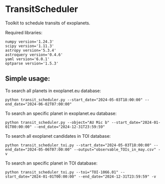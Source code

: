 # TransitScheduler
Toolkit to schedule transits of exoplanets.

Required libraries:
```
numpy version='1.24.3'
scipy version='1.11.3'
astropy version='5.3.4'
astroquery version='0.4.6'
yaml version='6.0.1'
optparse version='1.5.3'
```

Simple usage:
--
To search all planets in exoplanet.eu database:
```
python transit_scheduler.py --start_date="2024-05-03T18:00:00" --end_date="2024-06-02T07:00:00"
```
To search an specific planet in exoplanet.eu database:
```
python transit_scheduler.py --object="AU Mic b" --start_date="2024-01-01T00:00:00" --end_date="2024-12-31T23:59:59"
```
To search all exoplanet candidates in TOI database:
```
python transit_scheduler_toi.py --start_date="2024-05-03T18:00:00" --end_date="2024-05-06T07:00:00" --output="observable_TOIs_in_may.csv" -v
```
To search an specific planet in TOI database:
```
python transit_scheduler_toi.py --toi="TOI-1066.01" --start_date="2024-01-01T00:00:00" --end_date="2024-12-31T23:59:59" -v
```

